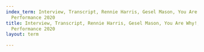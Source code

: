 ```yaml
---
index_term: Interview, Transcript, Rennie Harris, Gesel Mason, You Are Why!, No Boundaries
  Performance 2020
title: Interview, Transcript, Rennie Harris, Gesel Mason, You Are Why!, No Boundaries
  Performance 2020
layout: term

---
```

